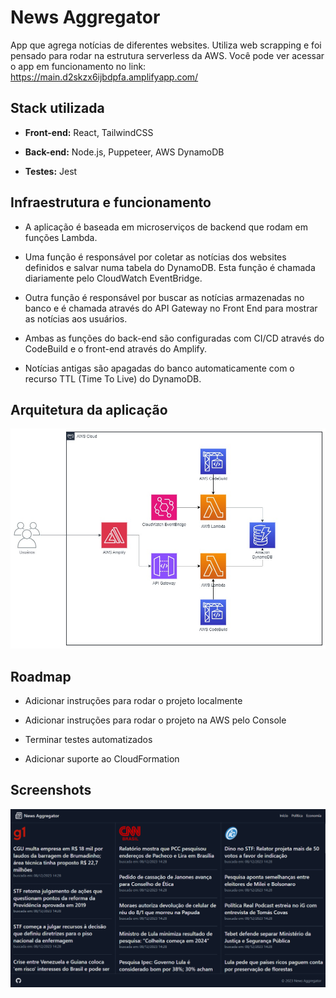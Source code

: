 
# News Aggregator

App que agrega notícias de diferentes websites. Utiliza web scrapping e foi pensado para rodar na estrutura serverless da AWS. Você pode ver acessar o app em funcionamento no link: https://main.d2skzx6ijbdpfa.amplifyapp.com/

## Stack utilizada

- **Front-end:** React, TailwindCSS

- **Back-end:** Node.js, Puppeteer, AWS DynamoDB 

- **Testes:** Jest 

## Infraestrutura e funcionamento

- A aplicação é baseada em microserviços de backend que rodam em funções Lambda. 

- Uma função é responsável por coletar as notícias dos websites definidos e salvar numa tabela do DynamoDB. Esta função é chamada diariamente pelo CloudWatch EventBridge.

- Outra função é responsável por buscar as notícias armazenadas no banco e é chamada através do API Gateway no Front End para mostrar as notícias aos usuários. 

- Ambas as funções do back-end são configuradas com CI/CD através do CodeBuild e o front-end através do Amplify. 

- Notícias antigas são apagadas do banco automaticamente com o recurso TTL (Time To Live) do DynamoDB.

## Arquitetura da aplicação

![App_Architecture](https://github.com/gsilverio7/news-aggregator/blob/main/imgs/aws-na.jpg)

<!--
## Rodando localmente

Requisitos: Node.js 16.x e uma tabela do Dynamo DB. 

Clone o projeto

```bash
  git clone https://github.com/gsilverio7/news-aggregator.git
```

Entre no diretório frontend do projeto

```bash
  cd frontend
```

Instale as dependências

```bash
  npm install
```

Inicie o servidor

```bash
  npm run dev
```

Abra uma nova aba do terminal. Entre no diretório backend do projeto

```bash
  cd backend
```
-->

## Roadmap

- Adicionar instruções para rodar o projeto localmente

- Adicionar instruções para rodar o projeto na AWS pelo Console

- Terminar testes automatizados

- Adicionar suporte ao CloudFormation

## Screenshots

![App Screenshot](https://github.com/gsilverio7/news-aggregator/blob/main/imgs/screenshot.png)

